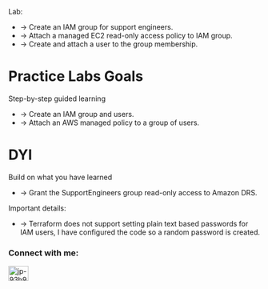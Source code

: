 Lab:

- -> Create an IAM group for support engineers.
- -> Attach a managed EC2 read-only access policy to IAM group.
- -> Create and attach a user to the group membership.

# Practice Labs Goals

Step-by-step guided learning

- -> Create an IAM group and users.
- -> Attach an AWS managed policy to a group of users.

# DYI

Build on what you have learned

- -> Grant the SupportEngineers group read-only access to Amazon DRS.

Important details:

- -> Terraform does not support setting plain text based passwords for IAM users, I have configured the code so a random password is created.

<h3 align="left">Connect with me:</h3>
<p align="left">
<a href="https://www.linkedin.com/in/jorluis-perales-93b92096/" target="blank"><img align="center" src="https://raw.githubusercontent.com/rahuldkjain/github-profile-readme-generator/master/src/images/icons/Social/linked-in-alt.svg" alt="jp-93b92096" height="30" width="40" /></a>
</p>
